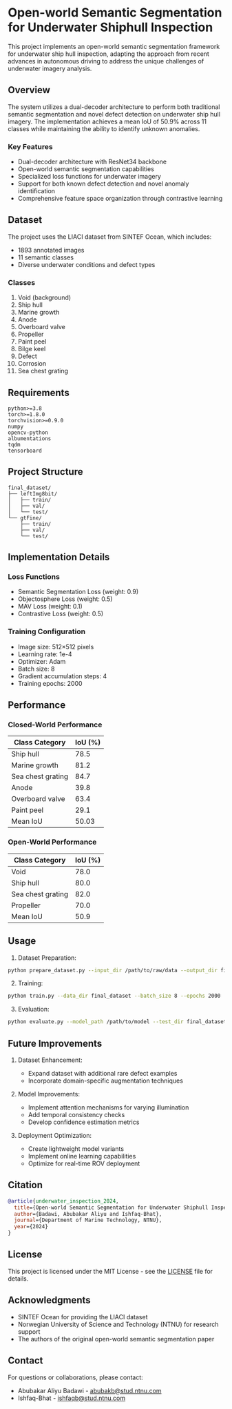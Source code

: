 # Open-world Semantic Segmentation for Underwater Shiphull Inspection

This project implements an open-world semantic segmentation framework for underwater ship hull inspection, adapting the approach from recent advances in autonomous driving to address the unique challenges of underwater imagery analysis.

## Overview

The system utilizes a dual-decoder architecture to perform both traditional semantic segmentation and novel defect detection on underwater ship hull imagery. The implementation achieves a mean IoU of 50.9% across 11 classes while maintaining the ability to identify unknown anomalies.

### Key Features

- Dual-decoder architecture with ResNet34 backbone
- Open-world semantic segmentation capabilities
- Specialized loss functions for underwater imagery 
- Support for both known defect detection and novel anomaly identification
- Comprehensive feature space organization through contrastive learning

## Dataset

The project uses the LIACI dataset from SINTEF Ocean, which includes:
- 1893 annotated images
- 11 semantic classes 
- Diverse underwater conditions and defect types

### Classes
1. Void (background)
2. Ship hull
3. Marine growth
4. Anode
5. Overboard valve
6. Propeller
7. Paint peel
8. Bilge keel
9. Defect
10. Corrosion
11. Sea chest grating

## Requirements

```
python>=3.8
torch>=1.8.0
torchvision>=0.9.0
numpy
opencv-python
albumentations
tqdm
tensorboard
```

## Project Structure

```
final_dataset/
├── leftImg8bit/
│   ├── train/
│   ├── val/
│   └── test/
└── gtFine/
    ├── train/
    ├── val/
    └── test/
```

## Implementation Details

### Loss Functions
- Semantic Segmentation Loss (weight: 0.9)
- Objectosphere Loss (weight: 0.5)
- MAV Loss (weight: 0.1)
- Contrastive Loss (weight: 0.5)

### Training Configuration
- Image size: 512×512 pixels
- Learning rate: 1e-4
- Optimizer: Adam
- Batch size: 8
- Gradient accumulation steps: 4
- Training epochs: 2000

## Performance

### Closed-World Performance
| Class Category | IoU (%) |
|----------------|---------|
| Ship hull | 78.5 |
| Marine growth | 81.2 |
| Sea chest grating | 84.7 |
| Anode | 39.8 |
| Overboard valve | 63.4 |
| Paint peel | 29.1 |
| Mean IoU | 50.03 |

### Open-World Performance
| Class Category | IoU (%) |
|----------------|---------|
| Void | 78.0 |
| Ship hull | 80.0 |
| Sea chest grating | 82.0 |
| Propeller | 70.0 |
| Mean IoU | 50.9 |

## Usage

1. Dataset Preparation:
```bash
python prepare_dataset.py --input_dir /path/to/raw/data --output_dir final_dataset
```

2. Training:
```bash
python train.py --data_dir final_dataset --batch_size 8 --epochs 2000
```

3. Evaluation:
```bash
python evaluate.py --model_path /path/to/model --test_dir final_dataset/test
```

## Future Improvements

1. Dataset Enhancement:
   - Expand dataset with additional rare defect examples
   - Incorporate domain-specific augmentation techniques

2. Model Improvements:
   - Implement attention mechanisms for varying illumination
   - Add temporal consistency checks
   - Develop confidence estimation metrics

3. Deployment Optimization:
   - Create lightweight model variants
   - Implement online learning capabilities
   - Optimize for real-time ROV deployment

## Citation

```bibtex
@article{underwater_inspection_2024,
  title={Open-world Semantic Segmentation for Underwater Shiphull Inspection},
  author={Badawi, Abubakar Aliyu and Ishfaq-Bhat},
  journal={Department of Marine Technology, NTNU},
  year={2024}
}
```

## License

This project is licensed under the MIT License - see the [LICENSE](LICENSE) file for details.

## Acknowledgments

- SINTEF Ocean for providing the LIACI dataset
- Norwegian University of Science and Technology (NTNU) for research support
- The authors of the original open-world semantic segmentation paper

## Contact

For questions or collaborations, please contact:
- Abubakar Aliyu Badawi - abubakb@stud.ntnu.com
- Ishfaq-Bhat - ishfaqb@stud.ntnu.com
